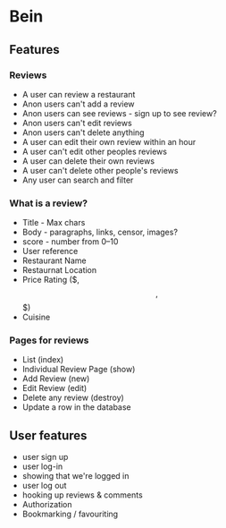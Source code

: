 # Bein

## Features

### Reviews

- A user can review a restaurant
- Anon users can't add a review
- Anon users can see reviews - sign up to see review?
- Anon users can't edit reviews
- Anon users can't delete anything
- A user can edit their own review within an hour
- A user can't edit other peoples reviews
- A user can delete their own reviews
- A user can't delete other people's reviews
- Any user can search and filter

### What is a review?

- Title - Max chars
- Body - paragraphs, links, censor, images?
- score - number from 0–10
- User reference
- Restaurant Name
- Restaurnat Location
- Price Rating ($, $$, $$$)
- Cuisine

### Pages for reviews

- List (index)
- Individual Review Page (show)
- Add Review (new)
- Edit Review (edit)
- Delete any review (destroy)
- Update a row in the database

## User features

- user sign up
- user log-in
- showing that we're logged in
- user log out
- hooking up reviews & comments
- Authorization
- Bookmarking / favouriting




